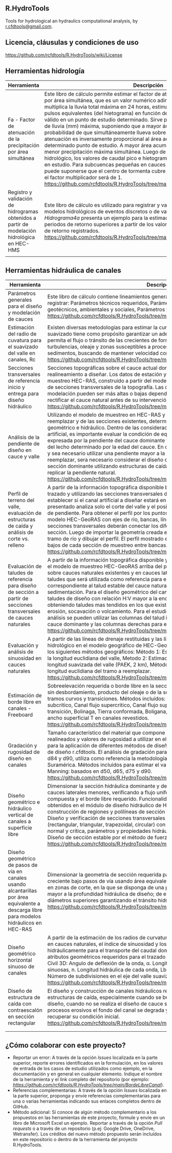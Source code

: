 ## R.HydroTools
Tools for hydrological an hydraulics computational analysis, by r.cfdtools@gmail.com.


## Licencia, cláusulas y condiciones de uso
https://github.com/rcfdtools/R.HydroTools/wiki/License


## Herramientas hidrología

Herramienta | Descripción
--- | ---
| Fa - Factor de atenuación de la precipitación por área simultánea | Este libro de cálculo permite estimar el factor de atenciación de precipitación máxima por área simultánea, que es un valor numérico adimensional (entre 0 y 1) que multiplica la lluvia total máxima en 24 horas, estimada para cada subcuenca o sus pulsos equivalentes (del hietograma) en función del área de aportación y solo es válido en un punto de estudio determinado. Sirve para ajustar o atenuar el valor total de lluvia (mm) máxima, suponiendo que a mayor área acumulada existe menor probabilidad de que simultáneamente llueva sobre toda la cuenca. El factor de atenuación es inversamente proporcional al área acumulada de la cuenca hasta un determinado punto de estudio. A mayor área acumulada, menor factor y por ende menor precipitación máxima simultánea. Luego de la modelación o tránsito hidrológico, los valores de caudal pico e hietogramas, solo serán válidos para el punto en estudio. Para subcuencas pequeñas en cauces laterales al rio artificial a diseñar, puede suponerse que el centro de tormenta cubre toda esta área y por consiguiente el factor multiplicador será de 1.  https://github.com/rcfdtools/R.HydroTools/tree/main/FactorAtenuacionPrecipitacionFa
| Registro y validación de hidrogramas obtenidos a partir de modelación hidrológica en HEC-HMS | Este libro de cálculo es utilizado para registrar y validar los pulsos obtenidos en modelos hidrológicos de eventos discretos o de valores máximos. La hoja _Hidrograma4a_ presenta un ejemplo para la estimación de pulsos de hidrogramas para periodos de retorno superiores a partir de los valores pico obtenidos en los periodos de retorno registrados. https://github.com/rcfdtools/R.HydroTools/tree/main/HidrogramaRegVal
|  |

## Herramientas hidráulica de canales
Herramienta | Descripción
--- | ---
| Parámetros generales para el diseño y modelación de cauces | Este libro de cálculo contiene lineamientos generales para diseño de canales y permite registrar: Parámetros técnicos requeridos, Parámetros técnicos estimados, Parámetros geotécnicos, ambientales y sociales, Parámetros territoriales.   https://github.com/rcfdtools/R.HydroTools/tree/main/DisenoCaucesParametros
| Estimación del radio de cuvatura para el suavizado del valle en canales, Rc | Existen diversas metodologías para estimar la curvatura de suavizado del eje recto del valle. El suavizado tiene como propósito garantizar un adecuado cambio de dirección en el río que permita el flujo o tránsito de las crecientes de forma segura y evitando en lo posible turbulencias, oleaje y zonas susceptibles a procesos erosivos y/o de depositación de sedimentos, buscando de mantener velocidad constante en el flujo. https://github.com/rcfdtools/R.HydroTools/tree/main/RadioCurvaturaValle
| Secciones transversales de referencia inicio y entrega para diseño hidráulico | Secciones topográficas sobre el cauce actual donde inicia y entrega el canal de realineamiento a diseñar. Los datos de estación y elevación son extraídos del modelo de muestreo HEC-RAS, construido a partir del modelo de terreno de puntos topográficos y líneas de secciones transversales de la topografía. Las cotas de inicio y entrega para el diseño y modelación pueden ser más altas o bajas dependiendo si se considera rellenar, dragar o rectificar el cauce natural antes de su intervención. https://github.com/rcfdtools/R.HydroTools/tree/main/SeccionTransvInicioEntrega
| Análisis de la pendiente de diseño en cauce y valle | Utilizando el modelo de muestreo en HEC-RAS y a partir de la longitud del tramo natural a reemplazar y de las secciones existentes, determinar la pendiente de referencia para el diseño geométrico e hidráulico. Dentro de las consideraciones para el diseño de la sección del canal artificial, es importante evaluar la condición de equilibrio del cauce natural existente, expresada por la pendiente del cauce dominante y el equilibrio entre la erosión y agradación del lecho determinado por la edad del cauce. En caso de que existan restricciones de trazado y sea necesario utilizar una pendiente mayor a la pendiente del cauce natural existente a reemplazar, sera necesario considerar el diseño del fondo del canal de realineamiento en la sección dominante utilizando estructuras de caída con o sin contra escalón, permitiendo así replicar la pendiente natural. https://github.com/rcfdtools/R.HydroTools/tree/main/PendienteCauceValle
| Perfil de terreno del valle, evaluación de estructuras de caída y análisis de corte vs. relleno | A partir de la información topográfica disponible bajo la zona del eje del valle suavizado trazado y utilizando las secciones transversales del modelo de muestreo HEC-RAS, establecer si el canal artificial a diseñar estará en corte y/o relleno. El procedimiento presentado analiza solo el corte del valle y el posible uso de estructuras de caída para ajuste de pendiente. Para obtener el perfil por los puntos más bajos de cada sección, crear un modelo HEC-GeoRAS con ejes de río, bancas, líneas de flujo y secciones transversales. Las secciones transversales deberán conectar los diferentes puntos de la topobatimetría de cada sección. Luego de importar la geometría creada en HEC-GeoRAS al HEC-RAS, seleccionar el tramo de río y dibujar el perfil. El perfil mostrado en HEC-RAS corresponde a los puntos más bajos de cada sección de muestreo entre bancas. https://github.com/rcfdtools/R.HydroTools/tree/main/PerfilValleEstCaidaCorteRelleno
| Evaluación de taludes de referencia para diseño de sección a partir de secciones transversales de cauces naturales | A partir de la información topográfica disponible y de las secciones transversales trazadas en el modelo de muestreo HEC-GeoRAS arriba del punto de inicio y abajo del punto de entrega sobre cauces naturales existentes y en cauces laterales, estudiar la inclinación actual de los taludes que será utilizada como referencia para el diseño del canal artificial compuesto, correspondiente al talud estable del cauce natural luego de todos los procesos erosivos y de sedimentación. Para el diseño geométrico del canal de realineamiento, se consideran válidos, taludes de diseño con relación H:V mayor a la encontrada en la secciones naturales, obteniendo taludes mas tendidos en los que existirá menor riesgo de arrastre de material, erosión, socavación o volcamiento. Para el estudio de los taludes de referencia, en el libro de análisis se pueden utilizar las columnas del talud izquierdo para el análisis de las secciones del cauce dominante y las columnas derechas para el talud del valle o de creciente. https://github.com/rcfdtools/R.HydroTools/tree/main/TaludReferenciaCanal
| Evaluación y análisis de sinuosidad en cauces naturales | A partir de las líneas de drenaje restituidas y las líneas esquemáticas que representan tránsito hidrológico en el modelo geográfico de HEC-GeoHMS, determinar el factor de sinuosidad por los siguientes métodos geográficos: Método 1: Estimación del factor de sinuosidad a partir de la longitud euclidiana del valle, Metodo 2: Estimación del factor de sinuosidad a partir de la longitud suavizada del valle (PAEK, 2 km), Método 3: Factor de sinuosidad a partir de la longitud euclidiana del tramo a reemplazar. https://github.com/rcfdtools/R.HydroTools/tree/main/SinuosidadCauceAnalisis
| Estimación de borde libre en canales - Freeboard | Sobreelevación requerida o borde libre en la sección de un canal, capaz de contener el flujo sin desbordamiento, producto del oleaje o de la sobreelevación de la lámina de agua en tramos curvos y transiciones. Métodos incluídos: Cnal erosionable, Canal revestido, Canal flujo subcritico, Canal flujo supercritico, Canal flujo supercritico sobreelevación en curvatura y transición, Bolinaga, Tierra conformada, Boligana, Concreto o roca, Criterios en función del ancho superficial T en canales revestidos. https://github.com/rcfdtools/R.HydroTools/tree/main/BordeLibreCanal
| Gradación y rugosidad de diseño en canales | Tamaño característico del material que compone el lecho o la zona de corte en canales realineados y valores de rugosidad a utilizar en el diseño hidráulico de la sección compuesta para la aplicación de diferentes métodos de diseño (Shields, Lane) usando HEC-RAS o el libro de diseño r.cfdtools. El análisis de gradación para determinar los valores d16, d50, d65, d75, d84 y d90, utiliza como referencia la metodología Norma INV-E213-13 - Colombia - Suramérica. Métodos incluídos para estimar el valor característico de la rugosidad de Manning: basados en d50, d65, d75 y d90. https://github.com/rcfdtools/R.HydroTools/tree/main/GradacionRugosidad
| Diseño geométrico e hidráulico vertical de canales a superficie libre | Dimensionar la sección hidráulica dominante y de creciente del cauce principal y de los cauces laterales menores, verificando a flujo uniforme la capacidad hidráulica de las sección compuesta y el borde libre requerido. Funcionalidades: Registro y graficación de valores obtenidos en el módulo de diseño hidráulico de HEC-RAS, Secuenciamiento para construcción de regiones y polilíneas de sección en Autodesk Autocad y/o Autodek Civil 3D, Diseño y verificación de secciones transversales para diferentes tipos de geometría (rectangular, triangular, trapezoidal, circular) con cálculo y graficación de profunidades normal y crítica, parámetros y propiedades hidráulicas. Módulo desarrollado por r.cfdtools, Diseño de sección estable por el método de fuerza tractiva. Formulación r.cfdtools. https://github.com/rcfdtools/R.HydroTools/tree/main/DisenoGeometricoHidraulicoVertical
| Diseño geométrico de pasos de vía en canales usando alcantarillas por área equivalente a descarga libre para modelos hidráulicos en HEC-RAS | Dimensionar la geometría de sección requerida para transpotar el caudal de diseño de creciente bajo pasos de vía usando área equivalente. Es recomendable ubicar los pasos de vía en zonas de corte, en la que se disponga de una profundidad a la base del canal dominante mayor a la profundidad hidráulica de diseño; de este modo se podrán utilizar tuberías de diámetros superiores garantizando el tránsito hidráulico a descarga libre. https://github.com/rcfdtools/R.HydroTools/tree/main/DisenoPasoViaCanal
| Diseño geométrico horizontal sinuoso de canales | A partir de la estimación de los radios de curvatura característicos de los meandros existentes en cauces naturales, el índice de sinuosidad y los anchos de sección diseñados hidráulicamente para el transporte del caudal dominante y creciente; determinar los siguientes atributos geométricos requeridos para el trazado del corredor del cauce sinuoso en Autodesk Civil 3D: Angulo de deflexión de la onda, α. Longitud sinuosa del río, Lr. Número de ondas sinuosas, n. Longitud hidráulica de cada onda, Lb. Longitud de aproximación entre ondas, La. Número de subdivisiones en el eje del valle suavizado, Lc * (Lm/4). https://github.com/rcfdtools/R.HydroTools/tree/main/DisenoSinuosoCanal
| Diseño de estructura de caída con contraescalón en sección rectangular | El diseño y construcción de canales hidráulicos requiere frecuentemente del diseño de estructuras de caída, especialmente cuando se busca ajustar o mantener la pendiente de diseño, cuando no se realiza el diseño de cauce sinuoso confinado en valle o cuando debido a procesos erosivos el fondo del canal se degrada y es necesario que este se agrade para recuperar su condición inicial. https://github.com/rcfdtools/R.HydroTools/tree/main/DisenoEstructuraCaidaConContraescalon
|  |
|  |

## ¿Cómo colaborar con este proyecto?

* Reportar un error: A través de la opción _Issues_ localizada en la parte superior, reporte errores identificados en la formulación, en los valores de entrada de los casos de estudio utilizados como ejemplo, en la documentación y en general en cualquier elemento. Indique el nombre de la herramienta y el link completo del repositorio (por ejemplo: _https://github.com/rcfdtools/R.HydroTools/tree/main/BordeLibreCanal_).
* Referencias complementarias: A través de la opción _Issues_ localizada en la parte superior, proponga y envíe referencias complementarias para una o varias herramientas indicando sus enlaces completos dentro de GitHub.
* Método adicional: Sí conoce de algún método complementario a los propuestos en las herramientas de este proyecto, formule y envíe en un libro de Microsoft Excel un ejemplo. Reportar a través de la opción _Pull requests_ o a través de un repositorio (p.ej: Google Drive, OneDrive, Wetransfer). Los créditos del nuevo método propuesto serán incluídos en este repositorio o dentro de la herramienta del proyecto R.HydroTools.

